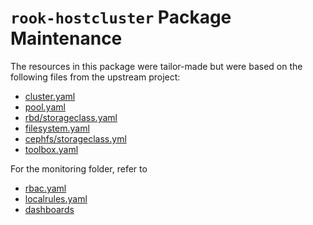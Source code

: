 # `rook-hostcluster` Package Maintenance

The resources in this package were tailor-made but were based on the following
files from the upstream project:

- [cluster.yaml](https://github.com/rook/rook/blob/v1.17.2/deploy/examples/cluster.yaml)
- [pool.yaml](https://github.com/rook/rook/blob/v1.17.2/deploy/examples/pool.yaml)
- [rbd/storageclass.yaml](https://github.com/rook/rook/blob/v1.17.2/deploy/examples/csi/rbd/storageclass.yaml)
- [filesystem.yaml](https://github.com/rook/rook/blob/v1.17.2/deploy/examples/filesystem.yaml)
- [cephfs/storageclass.yml](https://github.com/rook/rook/blob/v1.17.2/deploy/examples/csi/cephfs/storageclass.yaml)
- [toolbox.yaml](https://github.com/rook/rook/blob/v1.17.2/deploy/examples/toolbox.yaml)

For the monitoring folder, refer to

- [rbac.yaml](https://github.com/rook/rook/blob/v1.17.2/deploy/examples/monitoring/rbac.yaml)
- [localrules.yaml](https://github.com/rook/rook/blob/v1.17.2/deploy/examples/monitoring/localrules.yaml)
- [dashboards](https://github.com/rook/rook/blob/v1.17.2/deploy/examples/monitoring/grafana)
